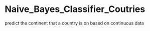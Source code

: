 # Naive_Bayes_Classifier_Coutries
predict the continent that a country is on based on continuous data
